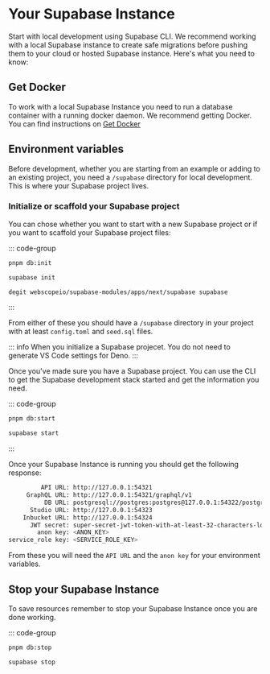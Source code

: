 # Your Supabase Instance

Start with local development using Supabase CLI. We recommend working with a local Supabase instance to create safe migrations before pushing them to your cloud or hosted Supabase instance. Here's what you need to know:

## Get Docker

To work with a local Supabase Instance you need to run a database container with a running docker daemon. We recommend getting Docker. You can find instructions on [Get Docker](https://docs.docker.com/get-docker/)

## Environment variables

Before development, whether you are starting from an example or adding to an existing project, you need a `/supabase` directory for local development. This is where your Supabase project lives.

### Initialize or scaffold your Supabase project

You can chose whether you want to start with a new Supabase project or if you want to scaffold your Supabase project files:

::: code-group

```bash [Using pnpm scripts]
pnpm db:init
```

```bash [Using Supabase CLI]
supabase init
```

```bash [Using degit]
degit webscopeio/supabase-modules/apps/next/supabase supabase
```

:::

From either of these you should have a `/supabase` directory in your project with at least `config.toml` and `seed.sql` files.

::: info
When you initialize a Supabase projecet. You do not need to generate VS Code settings for Deno.
:::

Once you've made sure you have a Supabase project. You can use the CLI to get the Supabase development stack started and get the information you need.


::: code-group

```bash [Using pnpm scripts]
pnpm db:start
```

```bash [Using Supabase CLI]
supabase start
```

:::

Once your Supabase Instance is running you should get the following response:

```bash
         API URL: http://127.0.0.1:54321
     GraphQL URL: http://127.0.0.1:54321/graphql/v1
          DB URL: postgresql://postgres:postgres@127.0.0.1:54322/postgres
      Studio URL: http://127.0.0.1:54323
    Inbucket URL: http://127.0.0.1:54324
      JWT secret: super-secret-jwt-token-with-at-least-32-characters-long
        anon key: <ANON_KEY>
service_role key: <SERVICE_ROLE_KEY>
```

From these you will need the `API URL` and the `anon key` for your environment variables.

## Stop your Supabase Instance

To save resources remember to stop your Supabase Instance once you are done working.

::: code-group

```bash [Using pnpm scripts]
pnpm db:stop
```

```bash [Using Supabase CLI]
supabase stop
```